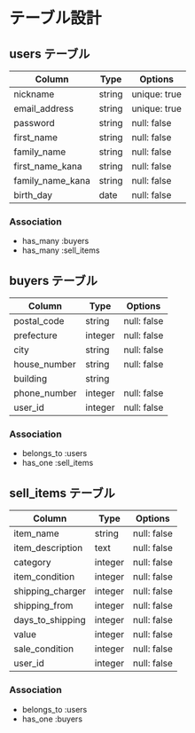 # テーブル設計

## users テーブル

| Column              | Type   | Options     |
| --------------------| ------ | ----------- |
| nickname            | string | unique: true|
| email_address       | string | unique: true|
| password            | string | null: false |
| first_name          | string | null: false |
| family_name         | string | null: false |
| first_name_kana     | string | null: false |
| family_name_kana    | string | null: false |
| birth_day           | date   | null: false |

### Association

- has_many :buyers
- has_many :sell_items

## buyers テーブル

| Column        | Type    | Options     |
| --------------| ------- | ----------- |
| postal_code   | string  | null: false |
| prefecture    | integer | null: false |
| city          | string  | null: false |
| house_number  | string  | null: false |
| building      | string  |             |
| phone_number  | integer | null: false |
| user_id       | integer | null: false |

### Association

- belongs_to :users
- has_one    :sell_items

## sell_items テーブル

| Column           | Type    | Options     |
| -----------------| ------- | ----------- |
| item_name        | string  | null: false |
| item_description | text    | null: false |
| category         | integer | null: false |
| item_condition   | integer | null: false |
| shipping_charger | integer | null: false |
| shipping_from    | integer | null: false |
| days_to_shipping | integer | null: false |
| value            | integer | null: false |
| sale_condition   | integer | null: false |
| user_id          | integer | null: false |

### Association

- belongs_to :users
- has_one    :buyers
